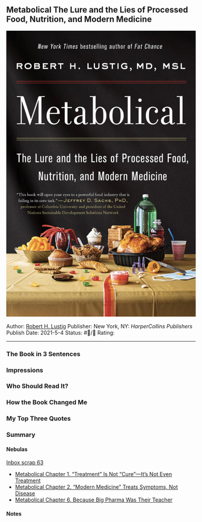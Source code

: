 ## Metabolical The Lure and the Lies of Processed Food, Nutrition, and Modern Medicine

[ ![150](%E2%9A%99%EF%B8%8F%20Tools/%F0%9F%93%B8%20Images/7774A30A-AFAC-4D83-B11C-175413AFED54.jpeg) ](https://www.amazon.com/gp/aw/d/B08F7S58JY/ref=tmm_kin_swatch_0?ie=UTF8&qid=1676850828&sr=8-2)

Author: [Robert H. Lustig]()
Publisher: New York, NY: *HarperCollins Publishers*
Publish Date: 2021-5-4
Status: #💫/💫 
Rating:

---

### The Book in 3 Sentences

### Impressions

### Who Should Read It?

### How the Book Changed Me

### My Top Three Quotes

### Summary

#### Nebulas

[Inbox scrap 63]()

* [Metabolical Chapter 1. “Treatment” Is Not “Cure”—It’s Not Even Treatment](Metabolical%20Chapter%201.%20%E2%80%9CTreatment%E2%80%9D%20Is%20Not%20%E2%80%9CCure%E2%80%9D%E2%80%94It%E2%80%99s%20Not%20Even%20Treatment.md)
* [Metabolical Chapter 2. “Modern Medicine” Treats Symptoms, Not Disease](Metabolical%20Chapter%202.%20%E2%80%9CModern%20Medicine%E2%80%9D%20Treats%20Symptoms,%20Not%20Disease.md)
* [Metabolical Chapter 6. Because Big Pharma Was Their Teacher](Metabolical%20Chapter%206.%20Because%20Big%20Pharma%20Was%20Their%20Teacher.md)

#### Notes
